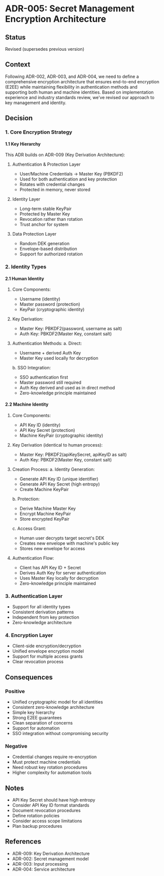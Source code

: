 # ADR-005: Secret Management Encryption Architecture

## Status
Revised (supersedes previous version)

## Context
Following ADR-002, ADR-003, and ADR-004, we need to define a comprehensive encryption architecture that ensures end-to-end encryption (E2EE) while maintaining flexibility in authentication methods and supporting both human and machine identities. Based on implementation experience and industry standards review, we've revised our approach to key management and identity.

## Decision

### 1. Core Encryption Strategy

#### 1.1 Key Hierarchy
This ADR builds on ADR-009 (Key Derivation Architecture):

1. Authentication & Protection Layer
   - User/Machine Credentials → Master Key (PBKDF2)
   - Used for both authentication and key protection
   - Rotates with credential changes
   - Protected in memory, never stored

2. Identity Layer
   - Long-term stable KeyPair
   - Protected by Master Key
   - Revocation rather than rotation
   - Trust anchor for system

3. Data Protection Layer
   - Random DEK generation
   - Envelope-based distribution
   - Support for authorized rotation

### 2. Identity Types

#### 2.1 Human Identity
1. Core Components:
   - Username (identity)
   - Master password (protection)
   - KeyPair (cryptographic identity)
   
2. Key Derivation:
   - Master Key: PBKDF2(password, username as salt)
   - Auth Key: PBKDF2(Master Key, constant salt)

3. Authentication Methods:
   a. Direct:
      - Username + derived Auth Key
      - Master Key used locally for decryption
   
   b. SSO Integration:
      - SSO authentication first
      - Master password still required
      - Auth Key derived and used as in direct method
      - Zero-knowledge principle maintained

#### 2.2 Machine Identity
1. Core Components:
   - API Key ID (identity)
   - API Key Secret (protection)
   - Machine KeyPair (cryptographic identity)

2. Key Derivation (identical to human process):
   - Master Key: PBKDF2(apiKeySecret, apiKeyID as salt)
   - Auth Key: PBKDF2(Master Key, constant salt)

3. Creation Process:
   a. Identity Generation:
      - Generate API Key ID (unique identifier)
      - Generate API Key Secret (high entropy)
      - Create Machine KeyPair
   
   b. Protection:
      - Derive Machine Master Key
      - Encrypt Machine KeyPair
      - Store encrypted KeyPair
   
   c. Access Grant:
      - Human user decrypts target secret's DEK
      - Creates new envelope with machine's public key
      - Stores new envelope for access

4. Authentication Flow:
   - Client has API Key ID + Secret
   - Derives Auth Key for server authentication
   - Uses Master Key locally for decryption
   - Zero-knowledge principle maintained

### 3. Authentication Layer
* Support for all identity types
* Consistent derivation patterns
* Independent from key protection
* Zero-knowledge architecture

### 4. Encryption Layer
* Client-side encryption/decryption
* Unified envelope encryption model
* Support for multiple access grants
* Clear revocation process

## Consequences

### Positive
* Unified cryptographic model for all identities
* Consistent zero-knowledge architecture
* Simple key hierarchy
* Strong E2EE guarantees
* Clean separation of concerns
* Support for automation
* SSO integration without compromising security

### Negative
* Credential changes require re-encryption
* Must protect machine credentials
* Need robust key rotation procedures
* Higher complexity for automation tools

## Notes
* API Key Secret should have high entropy
* Consider API Key ID format standards
* Document revocation procedures
* Define rotation policies
* Consider access scope limitations
* Plan backup procedures

## References
* ADR-009: Key Derivation Architecture
* ADR-002: Secret management model
* ADR-003: Input processing
* ADR-004: Service architecture